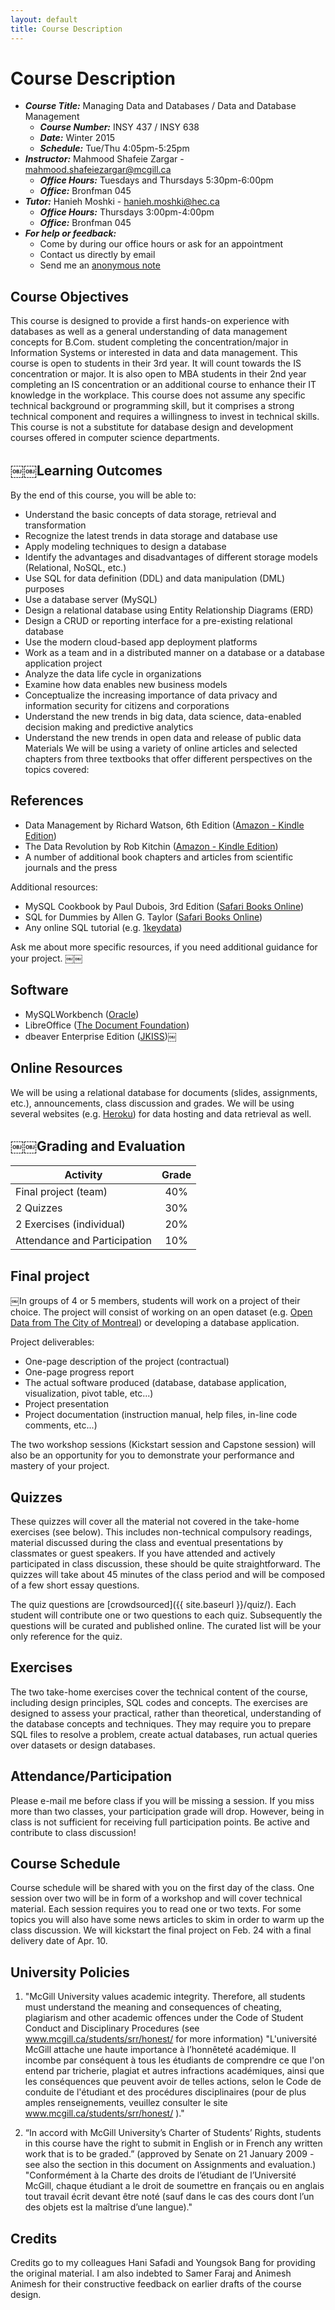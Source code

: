 ```yaml
---
layout: default
title: Course Description
---
```

# Course Description

- ___Course Title:___ Managing Data and Databases / Data and Database Management
    - ___Course Number:___ INSY 437 / INSY 638
    - ___Date:___ Winter 2015
    - ___Schedule:___ Tue/Thu 4:05pm-5:25pm
- ___Instructor:___ Mahmood Shafeie Zargar - <mahmood.shafeiezargar@mcgill.ca>
    - ___Office Hours:___ Tuesdays and Thursdays 5:30pm-6:00pm
    - ___Office:___ Bronfman 045
- ___Tutor:___ Hanieh Moshki - <hanieh.moshki@hec.ca>
    - ___Office Hours:___ Thursdays 3:00pm-4:00pm
    - ___Office:___ Bronfman 045
- ___For help or feedback:___
    - Come by during our office hours or ask for an appointment
    - Contact us directly by email
    - Send me an [anonymous note](https://docs.google.com/forms/d/1A6zZo6vwcwyzfDQqiakAViRVhTKXQ9LcOMcSMocIdnM)


## Course Objectives

This course is designed to provide a first hands-on experience with databases as well as a general understanding of data management concepts for B.Com. student completing the concentration/major in Information Systems or interested in data and data management. This course is open to students in their 3rd year. It will count towards the IS concentration or major. It is also open to MBA students in their 2nd year completing an IS concentration or an additional course to enhance their IT knowledge in the workplace. This course does not assume any specific technical background or programming skill, but it comprises a strong technical component and requires a willingness to invest in technical skills. This course is not a substitute for database design and development courses offered in computer science departments.

## ￼￼Learning Outcomes

By the end of this course, you will be able to:

- Understand the basic concepts of data storage, retrieval and transformation
- Recognize the latest trends in data storage and database use
- Apply modeling techniques to design a database
- Identify the advantages and disadvantages of different storage models (Relational, NoSQL, etc.)
- Use SQL for data definition (DDL) and data manipulation (DML) purposes
- Use a database server (MySQL)
- Design a relational database using Entity Relationship Diagrams (ERD)
- Design a CRUD or reporting interface for a pre-existing relational database
- Use the modern cloud-based app deployment platforms
- Work as a team and in a distributed manner on a database or a database application project
- Analyze the data life cycle in organizations
- Examine how data enables new business models
- Conceptualize the increasing importance of data privacy and information security for citizens and corporations
- Understand the new trends in big data, data science, data-enabled decision making and predictive analytics
- Understand the new trends in open data and release of public data Materials
We will be using a variety of online articles and selected chapters from three textbooks that offer different perspectives on the topics covered:

## References

- Data Management by Richard Watson, 6th Edition ([Amazon - Kindle Edition](http://www.amazon.ca/Data-Management-Richard-Watson-ebook/dp/B00E8HS8N2))
- The Data Revolution by Rob Kitchin ([Amazon - Kindle Edition](http://www.amazon.ca/Data-Revolution-Infrastructures-Their-Consequences-ebook/dp/B00L1GM1XG))
- A number of additional book chapters and articles from scientific journals and the press

Additional resources:

- MySQL Cookbook by Paul Dubois, 3rd Edition ([Safari Books Online](http://proquest.safaribooksonline.com/book/databases/mysql/9781449374112))
- SQL for Dummies by Allen G. Taylor ([Safari Books Online](http://proquest.safaribooksonline.com/book/databases/sql/9781118657119))
- Any online SQL tutorial (e.g. [1keydata](www.1keydata.com/sql/sql.html))

Ask me about more specific resources, if you need additional guidance for your project.
￼￼
## Software

- MySQLWorkbench ([Oracle](http://www.mysql.com/products/workbench/))
- LibreOffice ([The Document Foundation](http://www.libreoffice.org/download/libreoffice-fresh/))
- dbeaver Enterprise Edition ([JKISS](http://dbeaver.jkiss.org/download/))￼

## Online Resources

We will be using a relational database for documents (slides, assignments, etc.), announcements, class discussion and grades. We will be using several websites (e.g. [Heroku](https://www.heroku.com)) for data hosting and data retrieval as well.

## ￼￼Grading and Evaluation

| __Activity__                 | __Grade__ |
|------------------------------|:---------:|
| Final project (team)         |    40%    |
| 2 Quizzes                    |    30%    |
| 2 Exercises (individual)     |    20%    |
| Attendance and Participation |    10%    |

## Final project

￼In groups of 4 or 5 members, students will work on a project of their choice. The project will consist of working on an open dataset (e.g. [Open Data from The City of Montreal](http://donnees.ville.montreal.qc.ca)) or developing a database application.

Project deliverables:

- One-page description of the project (contractual)
- One-page progress report
- The actual software produced (database, database application, visualization, pivot table, etc...)
- Project presentation
- Project documentation (instruction manual, help files, in-line code comments, etc...)

The two workshop sessions (Kickstart session and Capstone session) will also be an opportunity for you to demonstrate your performance and mastery of your project.

## Quizzes

These quizzes will cover all the material not covered in the take-home exercises (see below). This includes non-technical compulsory readings, material discussed during the class and eventual presentations by classmates or guest speakers. If you have attended and actively participated in class discussion, these should be quite straightforward. The quizzes will take about 45 minutes of the class period and will be composed of a few short essay questions.

The quiz questions are [crowdsourced]({{ site.baseurl }}/quiz/). Each student will contribute one or two questions to each quiz. Subsequently the questions will be curated and published online. The curated list will be your only reference for the quiz.

## Exercises

The two take-home exercises cover the technical content of the course, including design principles, SQL codes and concepts. The exercises are designed to assess your practical, rather than theoretical, understanding of the database concepts and techniques. They may require you to prepare SQL files to resolve a problem, create actual databases, run actual queries over datasets or design databases.

## Attendance/Participation

Please e-mail me before class if you will be missing a session. If you miss more than two classes, your participation grade will drop. However, being in class is not sufficient for receiving full participation points. Be active and contribute to class discussion!

## Course Schedule

Course schedule will be shared with you on the first day of the class. One session over two will be in form of a workshop and will cover technical material. Each session requires you to read one or two texts. For some topics you will also have some news articles to skim in order to warm up the class discussion. We will kickstart the final project on Feb. 24 with a final delivery date of Apr. 10.

## University Policies

1. "McGill University values academic integrity. Therefore, all students must understand the meaning and consequences of cheating, plagiarism and other academic offences under the Code of Student Conduct and Disciplinary Procedures (see www.mcgill.ca/students/srr/honest/ for more information) "L'université McGill attache une haute importance à l’honnêteté académique. Il incombe par conséquent à tous les étudiants de comprendre ce que l'on entend par tricherie, plagiat et autres infractions académiques, ainsi que les conséquences que peuvent avoir de telles actions, selon le Code de conduite de l'étudiant et des procédures disciplinaires (pour de plus amples renseignements, veuillez consulter le site www.mcgill.ca/students/srr/honest/ )."

2. “In accord with McGill University’s Charter of Students’ Rights, students in this course have the right to submit in English or in French any written work that is to be graded.” (approved by Senate on 21 January 2009 - see also the section in this document on Assignments and evaluation.)
"Conformément à la Charte des droits de l’étudiant de l’Université McGill, chaque étudiant a le droit de soumettre en français ou en anglais tout travail écrit devant être noté (sauf dans le cas des cours dont l’un des objets est la maîtrise d’une langue)."

## Credits

Credits go to my colleagues Hani Safadi and Youngsok Bang for providing the original material. I am also indebted to Samer Faraj and Animesh Animesh for their constructive feedback on earlier drafts of the course design.
